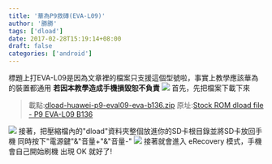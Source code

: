 ```yaml
---
title: '華為P9救磚(EVA-L09)'
author: '勝勝'
tags: ['dload'] 
date: 2017-02-28T15:19:14+08:00
draft: false 
categories: ['android']
---
```


標題上打EVA-L09是因為文章裡的檔案只支援這個型號啦，事實上教學應該華為的裝置都通用 **若因本教學造成手機損毀恕不負責** ![](https://i.imgur.com/A0wsDB4.png) 首先，先把檔案下載下來

> 載點:[dload-huawei-p9-eval09-eva-b136.zip](https://mega.nz/#!kFhnEA6S!OjP6yXFtliK4XDRHLNIAKgxpf0gmhEeksDr_fjja0oY) 原址:[Stock ROM dload file - P9 EVA-L09 B136](https://forum.xda-developers.com/p9/development/stock-rom-dload-file-p9-eva-l09-b136-t3382818)

![](https://i.imgur.com/B8lQY6D.png) 接著，把壓縮檔內的"dload"資料夾整個放進你的SD卡根目錄並將SD卡放回手機 同時按下"電源鍵"&"音量+"&"音量-" ![](https://i.imgur.com/X08FY3j.png) 接著就會進入 eRecovery 模式，手機會自己開始刷機 出現 OK 就好了!